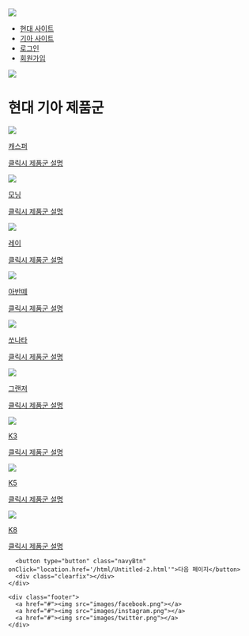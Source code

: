 # <!DOCTYPE html>
<html>
  <head>
    <title>부천대학교 캡스톤</title>
    <meta charset="utf-8" />
    <link href="/css/styles.css" rel="stylesheet" />
  </head>
  
  <body>
    <div class="navbar">
       <a class="firstpage" href="/html/Untitled-1.html">
       <img src="/images/firstpage.PNG">
       </a>
      <ul>
        <li><a href="https://www.hyundai.com/kr/ko/e">현대 사이트</a></li>
        <li><a href="https://www.kia.com/kr">기아 사이트</a></li>
        <li><a href="#">로그인</a></li>
        <li><a href="#">회원가입</a></li>
      </ul>
    </div>    
    <img class="hero_header" src="/images/hero_header.jpg">
    <h1>현대 기아 제품군</h1>
    <div class="products">
      <a href="/html/casper">
        <img src="/images/casper.png">
        <p>캐스퍼</p>
        <p class="price">클릭시 제품군 설명</p>
      </a>
      <a href="/html/morning">
        <img src="/images/morning.png">
        <p>모닝</p>
        <p class="price">클릭시 제품군 설명</p>
      </a>
      <a href="/html/ray.html">
        <img src="/images/ray.png">
        <p>레이</p>
        <p class="price">클릭시 제품군 설명</p>
      </a>
      <a href="/html/avante.html">
        <img src="/images/avante.png">
        <p>아반떼</p>
        <p class="price">클릭시 제품군 설명</p>
      </a>
      <a href="/html/sonata.html">
        <img src="/images/sonata.png">
        <p>쏘나타</p>
        <p class="price">클릭시 제품군 설명</p>
      </a>
      <a href="/html/granger.html">
        <img src="/images/granger.png">
        <p>그랜저</p>
        <p class="price">클릭시 제품군 설명</p>
      </a>
      <a href="/html/K3.html">
        <img src="/images/K3.png">
        <p>K3</p>
        <p class="price">클릭시 제품군 설명</p>
      </a>
      <a href="/html/K5.html">
        <img src="/images/K5.png">
        <p>K5</p>
        <p class="price">클릭시 제품군 설명</p>
      </a>
      <a href="/html/K8.html">
        <img src="/images/K8.png">
        <p>K8</p>
        <p class="price">클릭시 제품군 설명</p>
      </a>
      
      <button type="button" class="navyBtn" onClick="location.href='/html/Untitled-2.html'">다음 페이지</button>
      <div class="clearfix"></div>
    </div>
    
    <div class="footer">
      <a href="#"><img src="images/facebook.png"></a>
      <a href="#"><img src="images/instagram.png"></a>
      <a href="#"><img src="images/twitter.png"></a>
    </div>
  </body>
</html>
